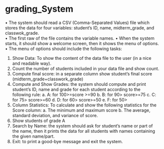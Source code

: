 # grading_System
•	The system should read a CSV (Comma-Separated Values) file which stores the data for four variables: student’s ID, name, midterm_grade, and classwok_grade.  
•	The first raw of the file contains the variable names. 
•	When the system starts, it should show a welcome screen, then it shows the menu of options.
•	The menu of options should include the following tasks:
1.	Show Data: To show the content of the data file to the user (in a nice and readable way).
2.	Count the number of students included in your data file and show count.
3.	Compute final score: in a separate column show student’s final score (midterm_grade+classwork_grade)
4.	Compute and Show Grades: the system should compute and print student’s ID, name and grade for each student according to the following rule: 
a.	A: for 100>=score >=90
b.	B: for 90> score>=75
c.	C: for 75> score>=60
d.	D: for 60> score>=50
e.	F: for 50> 
5.	Column Statistics: To calculate and show the following statistics for the Score column:
a.	The minimum and maximum score
b.	The average, standard deviation, and variance of score. 
6.	Show students of grade A 
7.	Search by Name:  the system should ask for student’s name or part of the name, then it prints the data for all students with names containing the given name/part.
8.	Exit: to print a good-bye message and exit the system.

